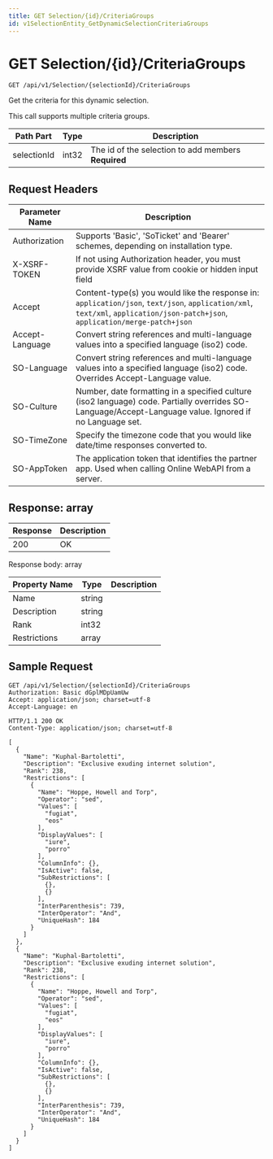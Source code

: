 ```yaml
---
title: GET Selection/{id}/CriteriaGroups
id: v1SelectionEntity_GetDynamicSelectionCriteriaGroups
---
```


# GET Selection/{id}/CriteriaGroups

```http
GET /api/v1/Selection/{selectionId}/CriteriaGroups
```

Get the criteria for this dynamic selection.

This call supports multiple criteria groups.




| Path Part | Type | Description |
|-----------|------|-------------|
| selectionId | int32 | The id of the selection to add members **Required** |



## Request Headers

| Parameter Name | Description |
|----------------|-------------|
| Authorization  | Supports 'Basic', 'SoTicket' and 'Bearer' schemes, depending on installation type. |
| X-XSRF-TOKEN   | If not using Authorization header, you must provide XSRF value from cookie or hidden input field |
| Accept         | Content-type(s) you would like the response in: `application/json`, `text/json`, `application/xml`, `text/xml`, `application/json-patch+json`, `application/merge-patch+json` |
| Accept-Language | Convert string references and multi-language values into a specified language (iso2) code. |
| SO-Language | Convert string references and multi-language values into a specified language (iso2) code. Overrides Accept-Language value. |
| SO-Culture | Number, date formatting in a specified culture (iso2 language) code. Partially overrides SO-Language/Accept-Language value. Ignored if no Language set. |
| SO-TimeZone | Specify the timezone code that you would like date/time responses converted to. |
| SO-AppToken | The application token that identifies the partner app. Used when calling Online WebAPI from a server. |


## Response: array



| Response | Description |
|----------------|-------------|
| 200 | OK |

Response body: array

| Property Name | Type |  Description |
|----------------|------|--------------|
| Name | string |  |
| Description | string |  |
| Rank | int32 |  |
| Restrictions | array |  |

## Sample Request

```http!
GET /api/v1/Selection/{selectionId}/CriteriaGroups
Authorization: Basic dGplMDpUamUw
Accept: application/json; charset=utf-8
Accept-Language: en
```

```http_
HTTP/1.1 200 OK
Content-Type: application/json; charset=utf-8

[
  {
    "Name": "Kuphal-Bartoletti",
    "Description": "Exclusive exuding internet solution",
    "Rank": 238,
    "Restrictions": [
      {
        "Name": "Hoppe, Howell and Torp",
        "Operator": "sed",
        "Values": [
          "fugiat",
          "eos"
        ],
        "DisplayValues": [
          "iure",
          "porro"
        ],
        "ColumnInfo": {},
        "IsActive": false,
        "SubRestrictions": [
          {},
          {}
        ],
        "InterParenthesis": 739,
        "InterOperator": "And",
        "UniqueHash": 184
      }
    ]
  },
  {
    "Name": "Kuphal-Bartoletti",
    "Description": "Exclusive exuding internet solution",
    "Rank": 238,
    "Restrictions": [
      {
        "Name": "Hoppe, Howell and Torp",
        "Operator": "sed",
        "Values": [
          "fugiat",
          "eos"
        ],
        "DisplayValues": [
          "iure",
          "porro"
        ],
        "ColumnInfo": {},
        "IsActive": false,
        "SubRestrictions": [
          {},
          {}
        ],
        "InterParenthesis": 739,
        "InterOperator": "And",
        "UniqueHash": 184
      }
    ]
  }
]
```